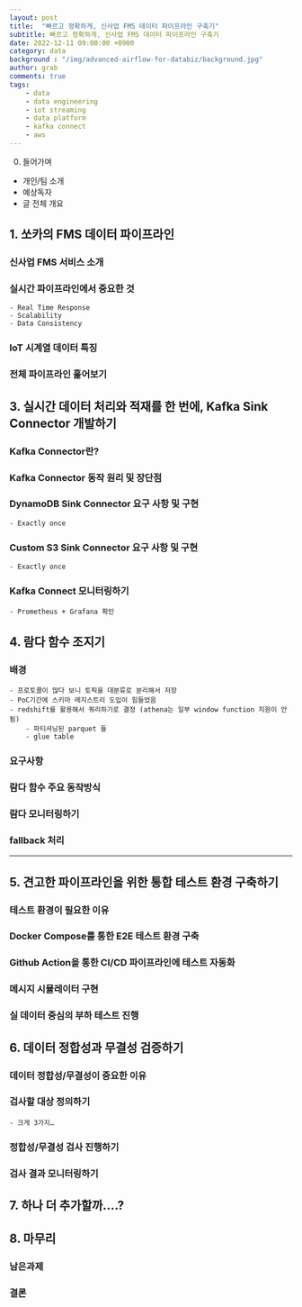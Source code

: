 ```yaml
---
layout: post
title:  "빠르고 정확하게, 신사업 FMS 데이터 파이프라인 구축기"
subtitle: 빠르고 정확하게, 신사업 FMS 데이터 파이프라인 구축기
date: 2022-12-11 09:00:00 +0900
category: data
background : "/img/advanced-airflow-for-databiz/background.jpg"
author: grab
comments: true
tags:
    - data
    - data engineering
    - iot streaming
    - data platform
    - kafka connect
    - aws 
---
```


0. 들어가며

- 개인/팀 소개
- 예상독자
- 글 전체 개요

## 1. 쏘카의 FMS 데이터 파이프라인

### 신사업 FMS 서비스 소개
### 실시간 파이프라인에서 중요한 것
    - Real Time Response
    - Scalability
    - Data Consistency
### IoT 시계열 데이터 특징
### 전체 파이프라인 훑어보기

## 3. 실시간 데이터 처리와 적재를 한 번에, Kafka Sink Connector 개발하기

### Kafka Connector란?
### Kafka Connector 동작 원리 및 장단점
### DynamoDB Sink Connector 요구 사항 및 구현
    - Exactly once
### Custom S3 Sink Connector 요구 사항 및 구현
    - Exactly once
### Kafka Connect 모니터링하기
    - Prometheus + Grafana 확인

## 4. 람다 함수 조지기

### 배경
    - 프로토콜이 많다 보니 토픽을 대분류로 분리해서 저장
    - PoC기간에 스키마 레지스트리 도입이 힘들었음
    - redshift를 활용해서 쿼리하기로 결정 (athena는 일부 window function 지원이 안됨)
        - 파티셔닝된 parquet 들
        - glue table
### 요구사항
### 람다 함수 주요 동작방식
### 람다 모니터링하기
### fallback 처리

---

## 5. 견고한 파이프라인을 위한 통합 테스트 환경 구축하기

### 테스트 환경이 필요한 이유
### Docker Compose를 통한 E2E 테스트 환경 구축
### Github Action을 통한 CI/CD 파이프라인에 테스트 자동화
### 메시지 시뮬레이터 구현
### 실 데이터 중심의 부하 테스트 진행

## 6. 데이터 정합성과 무결성 검증하기

### 데이터 정합성/무결성이 중요한 이유
### 검사할 대상 정의하기
    - 크게 3가지…
### 정합성/무결성 검사 진행하기
### 검사 결과 모니터링하기

## 7. 하나 더 추가할까….?

## 8. 마무리
### 남은과제
### 결론